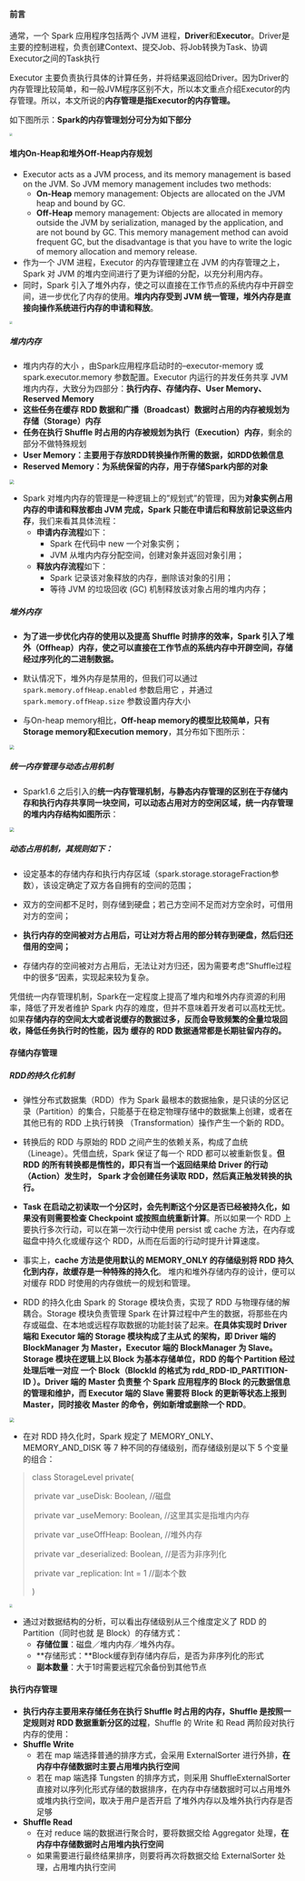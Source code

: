 #### 前言

通常，一个 Spark 应用程序包括两个 JVM 进程，**Driver**和**Executor**。Driver是主要的控制进程，负责创建Context、提交Job、将Job转换为Task、协调Executor之间的Task执行

Executor 主要负责执行具体的计算任务，并将结果返回给Driver。因为Driver的内存管理比较简单，和一般JVM程序区别不大，所以本文重点介绍Executor的内存管理。所以，本文所说的**内存管理是指Executor的内存管理。**

如下图所示：**Spark的内存管理划分可分为如下部分**

<img src="https://blog-1258986886.cos.ap-beijing.myqcloud.com/%E6%8E%A8%E8%8D%90%E7%B3%BB%E7%BB%9F%E5%AD%A6%E4%B9%A0/31-2.jpg" style="zoom:33%;" />

#### 堆内On-Heap和堆外Off-Heap内存规划

- Executor acts as a JVM process, and its memory management is based on the JVM. So JVM memory management includes two methods:
  - **On-Heap** memory management: Objects are allocated on the JVM heap and bound by GC.
  - **Off-Heap** memory management: Objects are allocated in memory outside the JVM by serialization, managed by the application, and are not bound by GC. This memory management method can avoid frequent GC, but the disadvantage is that you have to write the logic of memory allocation and memory release.
- 作为一个 JVM 进程，Executor 的内存管理建立在 JVM 的内存管理之上，Spark 对 JVM 的堆内空间进行了更为详细的分配，以充分利用内存。
- 同时，Spark 引入了堆外内存，使之可以直接在工作节点的系统内存中开辟空间，进一步优化了内存的使用。**堆内内存受到 JVM 统一管理，堆外内存是直接向操作系统进行内存的申请和释放**。

<img src="https://blog-1258986886.cos.ap-beijing.myqcloud.com/%E6%8E%A8%E8%8D%90%E7%B3%BB%E7%BB%9F%E5%AD%A6%E4%B9%A0/31-1.jpg" style="zoom:33%;" />

##### 堆内内存

- 堆内内存的大小 ，由Spark应用程序启动时的–executor-memory 或 spark.executor.memory 参数配置。Executor 内运行的并发任务共享 JVM堆内内存，大致分为四部分：**执行内存、存储内存、User Memory、Reserved Memory**
- **这些任务在缓存 RDD 数据和广播（Broadcast）数据时占用的内存被规划为存储（Storage）内存**
- **任务在执行 Shuffle 时占用的内存被规划为执行（Execution）内存**，剩余的部分不做特殊规划
- **User Memory：主要用于存放RDD转换操作所需的数据，如RDD依赖信息**
- **Reserved Memory：为系统保留的内存，用于存储Spark内部的对象**

<img src="https://blog-1258986886.cos.ap-beijing.myqcloud.com/%E6%8E%A8%E8%8D%90%E7%B3%BB%E7%BB%9F%E5%AD%A6%E4%B9%A0/31-3.jpg" style="zoom: 50%;" />

- Spark 对堆内内存的管理是一种逻辑上的”规划式”的管理，因为**对象实例占用内存的申请和释放都由 JVM 完成，Spark 只能在申请后和释放前记录这些内存**，我们来看其具体流程：
  - **申请内存流程**如下：
    - Spark 在代码中 new 一个对象实例；
    - JVM 从堆内内存分配空间，创建对象并返回对象引用；
  - **释放内存流程**如下：
    - Spark 记录该对象释放的内存，删除该对象的引用；
    - 等待 JVM 的垃圾回收 (GC) 机制释放该对象占用的堆内内存；

##### 堆外内存

- **为了进一步优化内存的使用以及提高 Shuffle 时排序的效率，Spark 引入了堆外（Offheap）内存，使之可以直接在工作节点的系统内存中开辟空间，存储经过序列化的二进制数据。**

- 默认情况下，堆外内存是禁用的，但我们可以通过`spark.memory.offHeap.enabled` 参数启用它 ，并通过`spark.memory.offHeap.size` 参数设置内存大小 
- 与On-heap memory相比，**Off-heap memory的模型比较简单，只有Storage memory和Execution memory**，其分布如下图所示：

<img src="https://blog-1258986886.cos.ap-beijing.myqcloud.com/%E6%8E%A8%E8%8D%90%E7%B3%BB%E7%BB%9F%E5%AD%A6%E4%B9%A0/31-4.jpg" style="zoom:50%;" />

##### 统一内存管理与动态占用机制

- Spark1.6 之后引入的**统一内存管理机制，与静态内存管理的区别在于存储内存和执行内存共享同一块空间，可以动态占用对方的空闲区域，统一内存管理的堆内内存结构如图所示**：

<img src="https://blog-1258986886.cos.ap-beijing.myqcloud.com/%E6%8E%A8%E8%8D%90%E7%B3%BB%E7%BB%9F%E5%AD%A6%E4%B9%A0/31-5.png" style="zoom:50%;" />

##### **动态占用机制，其规则如下：**

- 设定基本的存储内存和执行内存区域（spark.storage.storageFraction参数），该设定确定了双方各自拥有的空间的范围；

- 双方的空间都不足时，则存储到硬盘；若己方空间不足而对方空余时，可借用对方的空间；
- **执行内存的空间被对方占用后，可让对方将占用的部分转存到硬盘，然后归还借用的空间；**

- 存储内存的空间被对方占用后，无法让对方归还，因为需要考虑”Shuffle过程中的很多“因素，实现起来较为复杂。

凭借统一内存管理机制，Spark在一定程度上提高了堆内和堆外内存资源的利用率，降低了开发者维护 Spark 内存的难度，但并不意味着开发者可以高枕无忧。如果**存储内存的空间太大或者说缓存的数据过多，反而会导致频繁的全量垃圾回收，降低任务执行时的性能，因为 缓存的 RDD 数据通常都是长期驻留内存的。**

#### 存储内存管理

##### RDD的持久化机制

- 弹性分布式数据集（RDD）作为 Spark 最根本的数据抽象，是只读的分区记录（Partition）的集合，只能基于在稳定物理存储中的数据集上创建，或者在其他已有的 RDD 上执行转换 （Transformation）操作产生一个新的 RDD。
- 转换后的 RDD 与原始的 RDD 之间产生的依赖关系，构成了血统（Lineage）。凭借血统，Spark 保证了每一个 RDD 都可以被重新恢复。**但 RDD 的所有转换都是惰性的，即只有当一个返回结果给 Driver 的行动（Action）发生时， Spark 才会创建任务读取 RDD，然后真正触发转换的执行。**
- **Task 在启动之初读取一个分区时，会先判断这个分区是否已经被持久化，如果没有则需要检查 Checkpoint 或按照血统重新计算**。所以如果一个 RDD 上要执行多次行动，可以在第一次行动中使用 persist 或 cache 方法，在内存或磁盘中持久化或缓存这个 RDD，从而在后面的行动时提升计算速度。
- 事实上，**cache 方法是使用默认的 MEMORY_ONLY 的存储级别将 RDD 持久化到内存，故缓存是一种特殊的持久化**。 堆内和堆外存储内存的设计，便可以对缓存 RDD 时使用的内存做统一的规划和管理。

- RDD 的持久化由 Spark 的 Storage 模块负责，实现了 RDD 与物理存储的解耦合。Storage 模块负责管理 Spark 在计算过程中产生的数据，将那些在内存或磁盘、在本地或远程存取数据的功能封装了起来。**在具体实现时 Driver 端和 Executor 端的 Storage 模块构成了主从式 的架构，即 Driver 端的 BlockManager 为 Master，Executor 端的 BlockManager 为 Slave。Storage 模块在逻辑上以 Block 为基本存储单位，RDD 的每个 Partition 经过处理后唯一对应 一个 Block（BlockId 的格式为 rdd_RDD-ID_PARTITION-ID ）。Driver 端的 Master 负责整 个 Spark 应用程序的 Block 的元数据信息的管理和维护，而 Executor 端的 Slave 需要将 Block 的更新等状态上报到 Master，同时接收 Master 的命令，例如新增或删除一个 RDD**。

<img src="https://blog-1258986886.cos.ap-beijing.myqcloud.com/%E6%8E%A8%E8%8D%90%E7%B3%BB%E7%BB%9F%E5%AD%A6%E4%B9%A0/31-6.png" style="zoom:50%;" />

- 在对 RDD 持久化时，Spark 规定了 MEMORY_ONLY、MEMORY_AND_DISK 等 7 种不同的存储级别，而存储级别是以下 5 个变量的组合：

> class StorageLevel private(
>
> ​	private var _useDisk: Boolean, //磁盘
>
> ​	private var _useMemory: Boolean, //这里其实是指堆内内存
>
> ​	private var _useOffHeap: Boolean, //堆外内存
>
> ​	private var _deserialized: Boolean, //是否为非序列化
>
> ​	private var _replication: Int = 1 //副本个数
>
> )

<img src="https://blog-1258986886.cos.ap-beijing.myqcloud.com/%E6%8E%A8%E8%8D%90%E7%B3%BB%E7%BB%9F%E5%AD%A6%E4%B9%A0/31-7.png" style="zoom: 33%;" />

- 通过对数据结构的分析，可以看出存储级别从三个维度定义了 RDD 的 Partition（同时也就 是 Block）的存储方式：
  - **存储位置**：磁盘／堆内内存／堆外内存。
  - **存储形式：**Block缓存到存储内存后，是否为非序列化的形式
  - **副本数量**：大于1时需要远程冗余备份到其他节点

#### 执行内存管理

- **执行内存主要用来存储任务在执行 Shuffle 时占用的内存，Shuffle 是按照一定规则对 RDD 数据重新分区的过程**，Shuffle 的 Write 和 Read 两阶段对执行内存的使用：
- **Shuffle Write**
  - 若在 map 端选择普通的排序方式，会采用 ExternalSorter 进行外排，**在内存中存储数据时主要占用堆内执行空间**
  - 若在 map 端选择 Tungsten 的排序方式，则采用 ShuffleExternalSorter 直接对以序列化形式存储的数据排序，在内存中存储数据时可以占用堆外或堆内执行空间，取决于用户是否开启 了堆外内存以及堆外执行内存是否足够
- **Shuffle Read**
  - 在对 reduce 端的数据进行聚合时，要将数据交给 Aggregator 处理，**在内存中存储数据时占用堆内执行空间**
  - 如果需要进行最终结果排序，则要将再次将数据交给 ExternalSorter 处理，占用堆内执行空间